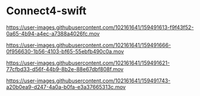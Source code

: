 # Connect4-swift


https://user-images.githubusercontent.com/102161641/159491613-f9f43f52-0a65-4b94-a4ec-a7388a4026fc.mov

https://user-images.githubusercontent.com/102161641/159491666-0f956630-1b56-4103-bf65-55ebfb490c0a.mov





https://user-images.githubusercontent.com/102161641/159491621-77cfbd33-d56f-44b9-8b2e-88e67dbf808f.mov



https://user-images.githubusercontent.com/102161641/159491743-a20b0ea9-d247-4a0a-b0fa-e3a37665313c.mov

